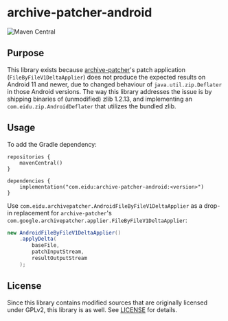 # archive-patcher-android

![Maven Central](https://img.shields.io/maven-central/v/com.eidu/archive-patcher-android)

## Purpose

This library exists because [archive-patcher](https://github.com/EIDU/archive-patcher)'s
patch application (`FileByFileV1DeltaApplier`) does not produce the expected results on
Android 11 and newer, due to changed behaviour of `java.util.zip.Deflater` in those Android
versions. The way this library addresses the issue is by shipping binaries of (unmodified)
zlib 1.2.13, and implementing an `com.eidu.zip.AndroidDeflater` that utilizes the bundled zlib.

## Usage

To add the Gradle dependency:

```
repositories {
    mavenCentral()
}

dependencies {
    implementation("com.eidu:archive-patcher-android:<version>")
}
```

Use `com.eidu.archivepatcher.AndroidFileByFileV1DeltaApplier` as a drop-in replacement for
`archive-patcher`'s `com.google.archivepatcher.applier.FileByFileV1DeltaApplier`:

```java
new AndroidFileByFileV1DeltaApplier()
    .applyDelta(
        baseFile,
        patchInputStream,
        resultOutputStream
    );
```

## License

Since this library contains modified sources that are originally licensed under GPLv2, this
library is as well. See [LICENSE](LICENSE) for details.
